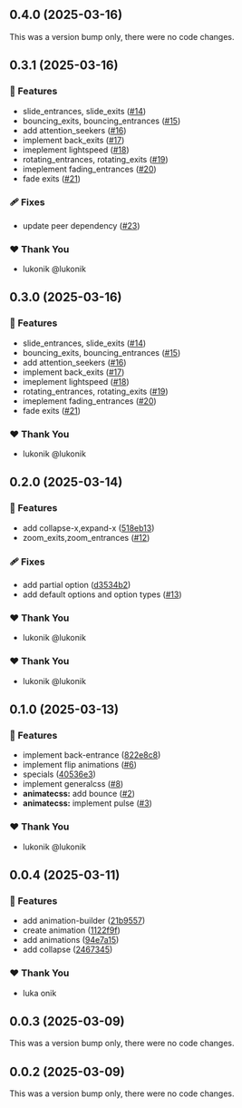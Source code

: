 ## 0.4.0 (2025-03-16)

This was a version bump only, there were no code changes.

## 0.3.1 (2025-03-16)

### 🚀 Features

- slide_entrances, slide_exits ([#14](https://github.com/ngverse/animate/pull/14))
- bouncing_exits, bouncing_entrances ([#15](https://github.com/ngverse/animate/pull/15))
- add attention_seekers ([#16](https://github.com/ngverse/animate/pull/16))
- implement back_exits ([#17](https://github.com/ngverse/animate/pull/17))
- imeplement lightspeed ([#18](https://github.com/ngverse/animate/pull/18))
- rotating_entrances, rotating_exits ([#19](https://github.com/ngverse/animate/pull/19))
- imeplement fading_entrances ([#20](https://github.com/ngverse/animate/pull/20))
- fade exits ([#21](https://github.com/ngverse/animate/pull/21))

### 🩹 Fixes

- update peer dependency ([#23](https://github.com/ngverse/animate/pull/23))

### ❤️ Thank You

- lukonik @lukonik

## 0.3.0 (2025-03-16)

### 🚀 Features

- slide_entrances, slide_exits ([#14](https://github.com/ngverse/animate/pull/14))
- bouncing_exits, bouncing_entrances ([#15](https://github.com/ngverse/animate/pull/15))
- add attention_seekers ([#16](https://github.com/ngverse/animate/pull/16))
- implement back_exits ([#17](https://github.com/ngverse/animate/pull/17))
- imeplement lightspeed ([#18](https://github.com/ngverse/animate/pull/18))
- rotating_entrances, rotating_exits ([#19](https://github.com/ngverse/animate/pull/19))
- imeplement fading_entrances ([#20](https://github.com/ngverse/animate/pull/20))
- fade exits ([#21](https://github.com/ngverse/animate/pull/21))

### ❤️ Thank You

- lukonik @lukonik

## 0.2.0 (2025-03-14)

### 🚀 Features

- add collapse-x,expand-x ([518eb13](https://github.com/ngverse/animate/commit/518eb13))
- zoom_exits,zoom_entrances ([#12](https://github.com/ngverse/animate/pull/12))

### 🩹 Fixes

- add partial option ([d3534b2](https://github.com/ngverse/animate/commit/d3534b2))
- add default options and option types ([#13](https://github.com/ngverse/animate/pull/13))

### ❤️ Thank You

- lukonik @lukonik

### ❤️ Thank You

- lukonik @lukonik

## 0.1.0 (2025-03-13)

### 🚀 Features

- implement back-entrance ([822e8c8](https://github.com/ngverse/animate/commit/822e8c8))
- implement flip animations ([#6](https://github.com/ngverse/animate/pull/6))
- specials ([40536e3](https://github.com/ngverse/animate/commit/40536e3))
- implement generalcss ([#8](https://github.com/ngverse/animate/pull/8))
- **animatecss:** add bounce ([#2](https://github.com/ngverse/animate/pull/2))
- **animatecss:** implement pulse ([#3](https://github.com/ngverse/animate/pull/3))

### ❤️ Thank You

- lukonik @lukonik

## 0.0.4 (2025-03-11)

### 🚀 Features

- add animation-builder ([21b9557](https://github.com/ngverse/motion/commit/21b9557))
- create animation ([1122f9f](https://github.com/ngverse/motion/commit/1122f9f))
- add animations ([94e7a15](https://github.com/ngverse/motion/commit/94e7a15))
- add collapse ([2467345](https://github.com/ngverse/motion/commit/2467345))

### ❤️ Thank You

- luka onik

## 0.0.3 (2025-03-09)

This was a version bump only, there were no code changes.

## 0.0.2 (2025-03-09)

This was a version bump only, there were no code changes.
